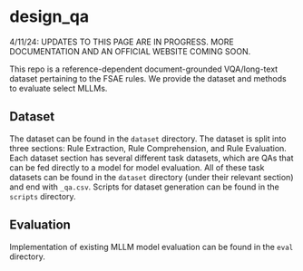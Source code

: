 # design_qa

4/11/24: UPDATES TO THIS PAGE ARE IN PROGRESS. MORE DOCUMENTATION AND AN OFFICIAL WEBSITE COMING SOON.

This repo is a reference-dependent document-grounded VQA/long-text dataset pertaining to the FSAE rules. We provide the dataset and methods to evaluate select MLLMs.

## Dataset
The dataset can be found in the ```dataset``` directory. The dataset is split into three sections: Rule Extraction, Rule Comprehension, and Rule Evaluation. Each dataset section has several different task datasets, which are QAs that can be fed directly to a model for model evaluation. All of these task datasets can be found in the ```dataset``` directory (under their relevant section) and end with ```_qa.csv```. Scripts for dataset generation can be found in the ```scripts``` directory.

## Evaluation
Implementation of existing MLLM model evaluation can be found in the ```eval``` directory.